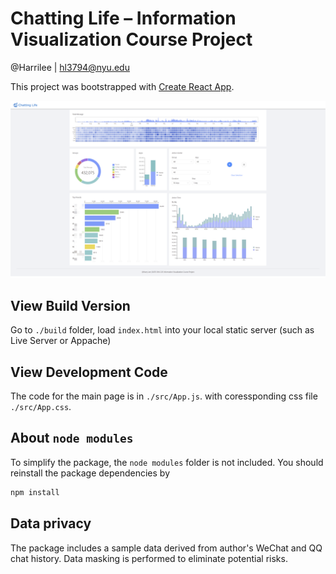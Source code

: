 # Chatting Life – Information Visualization Course Project

@Harrilee | hl3794@nyu.edu

This project was bootstrapped with [Create React App](https://github.com/facebook/create-react-app).


![ascreen shot](./screenshot.png)


## View Build Version
Go to `./build` folder, load `index.html` into your local static server (such as Live Server or Appache)

## View Development Code
The code for the main page is in `./src/App.js`. with coressponding css file `./src/App.css`.

## About `node modules`
To simplify the package, the `node modules` folder is not included. You should reinstall the package dependencies by
```bat
npm install
```

## Data privacy
The package includes a sample data derived from author's WeChat and QQ chat history. Data masking is performed to eliminate potential risks.

